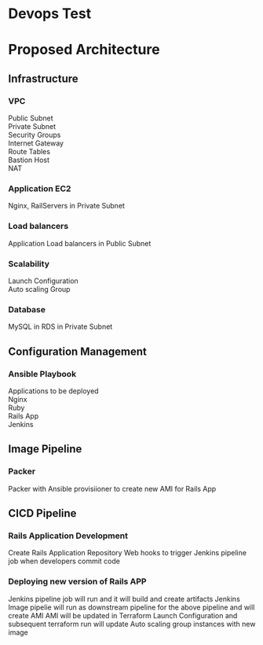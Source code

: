 # Devops Test

# Proposed Architecture
## Infrastructure  
### VPC
Public Subnet  
Private Subnet  
Security Groups  
Internet Gateway  
Route Tables  
Bastion Host  
NAT  

### Application EC2  
Nginx, RailServers in Private Subnet  

### Load balancers  
Application Load balancers in Public Subnet  
### Scalability  
Launch Configuration  
Auto scaling Group  
### Database  
MySQL in RDS in Private Subnet

## Configuration Management
### Ansible Playbook
Applications to be deployed  
Nginx  
Ruby  
Rails App  
Jenkins  

## Image Pipeline  
### Packer  
Packer with Ansible provisiioner to create new AMI for Rails App  

## CICD Pipeline  
### Rails Application Development
Create Rails Application Repository
Web hooks to trigger Jenkins pipeline job when developers commit code  
### Deploying new version of Rails APP
Jenkins pipeline job will run and it will build and create artifacts
Jenkins Image pipelie will run as downstream pipeline for the above pipeline and will create AMI
AMI will be updated in Terraform Launch Configuration and subsequent terraform run will update Auto scaling group instances with new image







